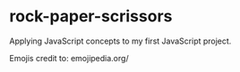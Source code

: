 # rock-paper-scrissors

Applying JavaScript concepts to my first JavaScript project.

Emojis credit to: emojipedia.org/
